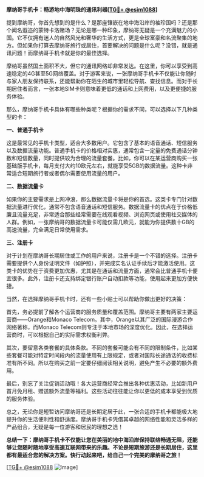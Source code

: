 **摩纳哥手机卡：畅游地中海明珠的通讯利器[[TG💪+ @esim1088](https://t.me/s/esim1088)]**

提到摩纳哥，你首先想到的是什么？是那座镶嵌在地中海沿岸的袖珍国吗？还是那个闻名遐迩的蒙特卡洛赌场？无论是哪一种印象，摩纳哥无疑是一个充满魅力的小国。它不仅拥有迷人的自然风光和奢华的生活方式，更是全球富豪和名流聚集的地方。但如果你打算去摩纳哥旅行或居住，首要解决的问题是什么呢？没错，就是通讯问题！而摩纳哥手机卡就是你的最佳选择。

摩纳哥虽然国土面积不大，但它的通讯网络却非常发达。在这里，你可以享受到高速稳定的4G甚至5G网络覆盖。对于游客来说，一张摩纳哥手机卡不仅能让你随时与家人朋友保持联系，还能帮助你在陌生的城市里轻松导航、查找信息。而对于长期居住者而言，一张本地SIM卡则意味着更低的通话和上网费用，以及更便捷的服务体验。

那么，摩纳哥手机卡具体有哪些种类呢？根据你的需求不同，可以选择以下几种类型的卡：

**一、普通手机卡**

这是最常见的手机卡类型，适合大多数用户。它包含了基本的语音通话、短信服务以及数据流量功能。普通手机卡的价格相对实惠，通常包含一定量的免费通话分钟数和短信数量，同时提供较为合理的流量套餐。比如，你可以在某运营商购买一张基础版手机卡，每月支付大约10欧元左右，就能享受5GB的数据流量。这种卡非常适合短期旅行者或者偶尔需要使用流量的用户。

**二、数据流量卡**

如果你的主要需求是上网冲浪，那么数据流量卡将是你的首选。这类卡专门针对数据流量进行优化，通常不包含语音通话和短信服务。数据流量卡的优点在于价格低廉且流量充足，非常适合那些经常需要在线观看视频、浏览网页或使用社交媒体的人群。例如，一张摩纳哥的数据流量卡可能仅需几欧元，就能为你提供数十GB的高速流量，完全满足日常使用需求。

**三、注册卡**

对于计划在摩纳哥长期居住或工作的用户来说，注册卡是一个不错的选择。注册卡需要提供个人身份证明文件（如护照），并完成实名认证手续后才能激活使用。这类卡的优势在于资费更加优惠，尤其是在通话和流量方面，通常会比普通手机卡便宜很多。此外，注册卡还支持绑定银行账户自动扣款等功能，使用起来更加方便快捷。

当然，在选择摩纳哥手机卡时，还有一些小贴士可以帮助你做出更好的决策：

首先，务必提前了解各个运营商的服务质量和覆盖范围。摩纳哥主要有两家主要运营商——Orange和Monaco Telecom。其中，Orange以其广泛的国际漫游合作网络著称，而Monaco Telecom则专注于本地市场的深度优化。因此，在选择运营商时，可以根据自己的实际需求权衡利弊。

其次，要留意各类套餐的具体条款。不同的套餐可能会有不同的限制条件，比如某些套餐可能对特定时间段内的流量使用有上限规定，或者对国际长途通话的收费标准有所不同。所以在购买之前一定要仔细阅读相关说明，避免产生不必要的额外费用。

最后，别忘了关注促销活动哦！各大运营商经常会推出各种优惠活动，比如新用户首月免月租、赠送额外流量等福利。这些活动往往能让你以更低的成本享受到优质的服务体验。

总之，无论你是短暂访问摩纳哥还是长期定居于此，一张合适的手机卡都能极大地提升你的生活便利性和舒适度。摩纳哥手机卡凭借其卓越的网络性能和灵活多样的产品组合，无疑是每一位游客和居民的理想之选！

**总结一下：摩纳哥手机卡不仅能让您在美丽的地中海沿岸保持联络畅通无阻，还能够让您随时随地享受高速互联网带来的乐趣。不论是短期旅游还是长期居住，这里都有最适合您的解决方案。快行动起来吧，给自己一个完美的摩纳哥之旅！**

[[TG💪+ @esim1088](https://t.me/s/esim1088) ![Image](https://i.postimg.cc/4NQfJmqS/Snipaste-2025-05-13-00-14-12.png)]